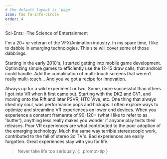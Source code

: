 ```yaml
---
# the default layout is 'page'
icon: fas fa-info-circle
order: 4
---
```

Sci-Ents:
-The Science of Entertainment


I'm a 20+ yr veteran of the VFX/Animation industry.
In my spare time, I like to dabble in emerging technologies.
This site will cover some of those dabblings.

Starting in the early 2010's, I started getting into mobile game development.
Optimizing simple games to efficiently use the 12-15 draw calls, that android could handle.
Add the complication of multi-touch screens that weren't really multi-touch... And you've got a recipe for innovation.

Always up for a wild experiment or two.  Some, more successful than others.
I got into VR when it first came out. Starting with the DK2 and CV1, and moving onto the Rift and later PSVR, HTC Vive, etc.
One thing that always irked my soul, was performance pops and hickups.
I often explore ways to optimize and streamline VR experiences on lower end devices.
When you experience a constant framerate of 90-120+ (what I like to refer to as 'butter'), anything less really makes you wonder if anyone play tests their releases.
Poor VR experiences are what contributed to the poor adoption of the emerging technology.
Much the same way terrible stereoscopic work, contributed to the fall of stereo 3d TV's.
Bad experiences are easily forgotten.
Great experiences stay with you for life.

> Never take life too seriously.
{: .prompt-tip }
